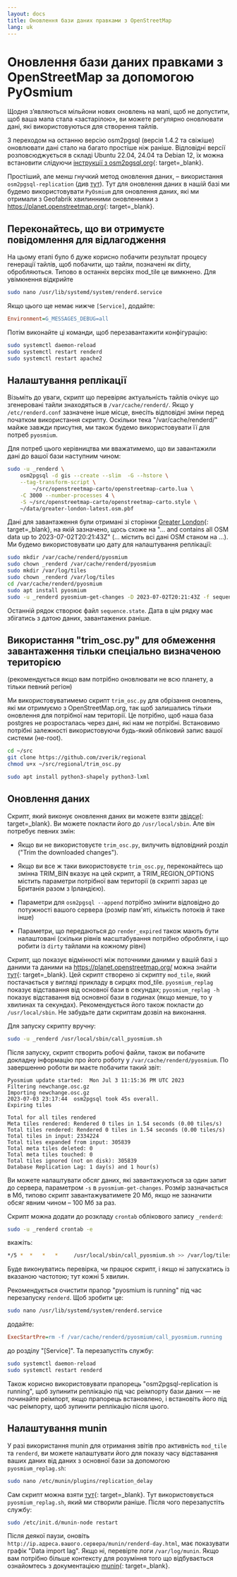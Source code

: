 ```yaml
---
layout: docs
title: Оновлення бази даних правками з OpenStreetMap
lang: uk
---
```


# Оновлення бази даних правками з OpenStreetMap за допомогою PyOsmium

Щодня зʼявляються мільйони нових оновлень на мапі, щоб не допустити, щоб ваша мапа стала «застарілою», ви можете регулярно оновлювати дані, які використовуються для створення тайлів.

З переходом на останню версію osm2pgsql (версія 1.4.2 та свіжіше) оновлювати дані стало на багато простіше ніж раніше. Відповідні версії розповсюджується в складі Ubuntu 22.04, 24.04 та Debian 12, їх можна встановити слідуючи [інструкції з osm2pgsql.org](https://osm2pgsql.org/doc/install.html){: target=_blank}.

Простіший, але менш гнучкий метод оновлення даних,&nbsp;– використання `osm2pgsql-replication` (див [тут](/serving-tiles/updating-as-people-edit-osm2pgsql-replication.md)). Тут для оновлення даних в нашій базі ми будемо використовувати `PyOsmium` для оновлення даних, які ми отримали з Geofabrik хвилинними оновленнями з <https://planet.openstreetmap.org>{: target=_blank}.

## Переконайтесь, що ви отримуєте повідомлення для відлагодження

На цьому етапі було б дуже корисно побачити результат процесу генерації тайлів, щоб побачити, що тайли, позначені як dirty, обробляються. Типово в останніх версіях mod_tile це вимкнено. Для увімкнення відкрийте

```sh
sudo nano /usr/lib/systemd/system/renderd.service
```

Якщо цього ще немає нижче `[Service]`, додайте:

```ini
Environment=G_MESSAGES_DEBUG=all
```

Потім виконайте ці команди, щоб перезавантажити конфігурацію:

```sh
sudo systemctl daemon-reload
sudo systemctl restart renderd
sudo systemctl restart apache2
```

## Налаштування реплікації

Візьміть до уваги, скрипт що перевіряє актуальність тайлів очікує що згенеровані тайли знаходяться в `/var/cache/renderd/`. Якщо у `/etc/renderd.conf` зазначене інше місце, внесіть відповідні зміни перед початком використання скрипту. Оскільки тека "/var/cache/renderd/" майже завжди присутня, ми також будемо використовувати її для потреб `pyosmium`.

Для потреб цього керівництва ми вважатимемо, що ви завантажили дані до вашої бази наступним чином:

```sh
sudo -u _renderd \
    osm2pgsql -d gis --create --slim  -G --hstore \
    --tag-transform-script \
        ~/src/openstreetmap-carto/openstreetmap-carto.lua \
    -C 3000 --number-processes 4 \
    -S ~/src/openstreetmap-carto/openstreetmap-carto.style \
    ~/data/greater-london-latest.osm.pbf
```

Дані для завантаження були отримані зі сторінки [Greater London](http://download.geofabrik.de/europe/united-kingdom/england/greater-london.html){: target=_blank}, на якій зазначено, щось схоже на "… and contains all OSM data up to 2023-07-02T20:21:43Z" (… містить всі дані OSM станом на …). Ми будемо використовувати цю дату для налаштування реплікації:

```sh
sudo mkdir /var/cache/renderd/pyosmium
sudo chown _renderd /var/cache/renderd/pyosmium
sudo mkdir /var/log/tiles
sudo chown _renderd /var/log/tiles
cd /var/cache/renderd/pyosmium
sudo apt install pyosmium
sudo -u _renderd pyosmium-get-changes -D 2023-07-02T20:21:43Z -f sequence.state -v
```

Останній рядок створює файл `sequence.state`. Дата в цім рядку має збігатись з датою даних, завантажених раніше.

## Використання "trim_osc.py" для обмеження завантаження тільки спеціально визначеною територією

(рекомендується якщо вам потрібно оновлювати не всю планету, а тільки певний регіон)

Ми використовуватимемо скрипт `trim_osc.py` для обрізання оновлень, які ми отримуємо з OpenStreetMap.org, так щоб залишались тільки оновлення для потрібної нам території. Це потрібно, щоб наша база postgres не розросталась через дані, які нам не потрібні. Встановимо потрібні залежності використовуючи будь-який обліковий запис вашої системи (не-root).

```sh
cd ~/src
git clone https://github.com/zverik/regional
chmod u+x ~/src/regional/trim_osc.py

sudo apt install python3-shapely python3-lxml
```

## Оновлення даних

Скрипт, який виконує оновлення даних ви можете взяти [звідси](https://raw.githubusercontent.com/SomeoneElseOSM/mod_tile/switch2osm/call_pyosmium.sh){: target=_blank}. Ви можете покласти його до `/usr/local/sbin`. Але він потребує певних змін:

* Якщо ви не використовуєте `trim_osc.py`, вилучить відповідний розділ ("Trim the downloaded changes").

* Якщо ви все ж таки використовуєте `trim_osc.py`, переконайтесь що змінна TRIM_BIN вказує на цей скрипт, а TRIM_REGION_OPTIONS містить параметри потрібної вам території (в скрипті зараз це Британія разом з Ірландією).

* Параметри для `osm2pgsql --append` потрібно змінити відповідно до потужності вашого сервера (розмір пам'яті, кількість потоків й таке інше)

* Параметри, що передаються до `render_expired` також мають бути налаштовані (скільки рівнів масштабування потрібно обробляти, і що робити із `dirty` тайлами на кожному рівні)

Скрипт, що показує відмінності між поточними даними у вашій базі з даними та даними на https://planet.openstreetmap.org/ можна знайти [тут](https://raw.githubusercontent.com/SomeoneElseOSM/mod_tile/switch2osm/pyosmium_replag.sh){: target=_blank}. Цей скрипт створено зі скрипту `mod_tile`, який постачається у вигляді прикладу в сирцях mod_tile. `pyosmium_replag` показує відставання від основної бази в секундах; `pyosmium_replag -h` показує відставання від основної бази в годинах (якщо менше, то у хвилинах та секундах). Рекомендується його також покласти до `/usr/local/sbin`. Не забудьте дати скриптам дозвіл на виконання.

Для запуску скрипту вручну:

```sh
sudo -u _renderd /usr/local/sbin/call_pyosmium.sh
```

Після запуску, скрипт створить робочі файли, також ви побачите докладну інформацію про його роботу у `/var/cache/renderd/pyosmium`. По завершенню роботи ви маєте побачити такий звіт:

```log
Pyosmium update started:  Mon Jul 3 11:15:36 PM UTC 2023
Filtering newchange.osc.gz
Importing newchange.osc.gz
2023-07-03 23:17:44  osm2pgsql took 45s overall.
Expiring tiles

Total for all tiles rendered
Meta tiles rendered: Rendered 0 tiles in 1.54 seconds (0.00 tiles/s)
Total tiles rendered: Rendered 0 tiles in 1.54 seconds (0.00 tiles/s)
Total tiles in input: 2334224
Total tiles expanded from input: 305839
Total meta tiles deleted: 0
Total meta tiles touched: 0
Total tiles ignored (not on disk): 305839
Database Replication Lag: 1 day(s) and 1 hour(s)
```

Ви можете налаштувати обсяг даних, які завантажуються за один запит до сервера, параметром `-s` в `pyosmium-get-changes`. Розмір зазначається в Мб, типово скрипт завантажуватимете 20 Мб, якщо не зазначити обсяг явним чином&nbsp;– 100 Мб за раз.

Скрипт можна додати до розкладу `crontab` облікового запису `_renderd`:

```sh
sudo -u _renderd crontab -e
```

вкажіть:

```sh
*/5 *  *   *   *     /usr/local/sbin/call_pyosmium.sh >> /var/log/tiles/run.log
```

Буде виконуватись перевірка, чи працює скрипт, і якщо ні запускатись із вказаною частотою; тут кожні 5 хвилин.

Рекомендується очистити прапор "pyosmium is running" під час перезапуску `renderd`. Щоб зробити це:

 ```sh
sudo nano /usr/lib/systemd/system/renderd.service
```

додайте:

```ini
ExecStartPre=rm -f /var/cache/renderd/pyosmium/call_pyosmium.running
```

до розділу "[Service]". Та перезапустіть службу:

```sh
sudo systemctl daemon-reload
sudo systemctl restart renderd
```

Також корисно використовувати прапорець "osm2pgsql-replication is running", щоб зупинити реплікацію під час реімпорту бази даних — не починайте реімпорт, якщо прапорець встановлено, і встановіть його під час реімпорту, щоб зупинити реплікацію після цього.

## Налаштування munin

У разі використання munin для отримання звітів про активність `mod_tile` та `renderd`, ви можете налаштувати його для показу часу відставання ваших даних від даних з основної бази за допомогою `pyosmium_replag.sh`:

```sh
sudo nano /etc/munin/plugins/replication_delay
```

Сам скрипт можна взяти [тут](https://raw.githubusercontent.com/SomeoneElseOSM/mod_tile/switch2osm/munin/replication_delay_pyosmium){: target=_blank}. Тут використовується `pyosmium_replag.sh`, який ми створили раніше. Після чого перезапустіть службу:

```sh
sudo /etc/init.d/munin-node restart
```

Після деякої паузи, оновіть `http://ip.адреса.вашого.сервера/munin/renderd-day.html`, має показувати графік "Data import lag". Якщо ні, перевірте логи `/var/log/munin`. Якщо вам потрібно більше контексту для розуміння того що відбувається ознайомтесь з документацією [munin](https://guide.munin-monitoring.org/en/latest/develop/plugins/howto-write-plugins.html){: target=_blank}.
